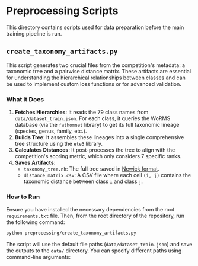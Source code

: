 # Preprocessing Scripts

This directory contains scripts used for data preparation before the main training pipeline is run.

## `create_taxonomy_artifacts.py`

This script generates two crucial files from the competition's metadata: a taxonomic tree and a pairwise distance matrix. These artifacts are essential for understanding the hierarchical relationships between classes and can be used to implement custom loss functions or for advanced validation.

### What it Does

1.  **Fetches Hierarchies**: It reads the 79 class names from `data/dataset_train.json`. For each class, it queries the WoRMS database (via the `fathomnet` library) to get its full taxonomic lineage (species, genus, family, etc.).
2.  **Builds Tree**: It assembles these lineages into a single comprehensive tree structure using the `ete3` library.
3.  **Calculates Distances**: It post-processes the tree to align with the competition's scoring metric, which only considers 7 specific ranks.
4.  **Saves Artifacts**:
    *   `taxonomy_tree.nh`: The full tree saved in [Newick format](https://en.wikipedia.org/wiki/Newick_format).
    *   `distance_matrix.csv`: A CSV file where each cell `(i, j)` contains the taxonomic distance between class `i` and class `j`.

### How to Run

Ensure you have installed the necessary dependencies from the root `requirements.txt` file. Then, from the root directory of the repository, run the following command:

```bash
python preprocessing/create_taxonomy_artifacts.py
```

The script will use the default file paths (`data/dataset_train.json`) and save the outputs to the `data/` directory. You can specify different paths using command-line arguments: